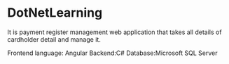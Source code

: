 # DotNetLearning


It is payment register management web application that takes all details of cardholder detail and manage it.

Frontend language: Angular
Backend:C#
Database:Microsoft SQL Server
